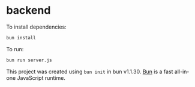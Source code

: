 # backend

To install dependencies:

```bash
bun install
```

To run:

```bash
bun run server.js
```

This project was created using `bun init` in bun v1.1.30. [Bun](https://bun.sh) is a fast all-in-one JavaScript runtime.
